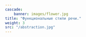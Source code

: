 ```yaml
---
cascade:
    banner: images/flower.jpg
title: "Функциональные стили речи."
weight: 3
src: "/abstraction.jpg" 
---
```

<!-- <div class = 'description'>
    <p>В принципе, чтобы понять, что такое текст, достаточно перевести само это слово с латинского языка. «Текст» на латыни значит «ткань». Отнеситесь к тексту, как к ткани, когда оцениваете его качества: однородная ли она? нет ли в ней дыр? не оборваны ли края?<br><br>Три свойства текста: цельность, связность, завершённость.<br><br>Цельность обеспечивается единством темы и формы. Если вы читаете статью о тексте, которая внезапно превращается в статью о полётах на Марс – она теряет цельность. Если вы читаете стихотворение, из которого внезапно ушли рифма и ритм – оно теряет цельность. А вместе с ней и право называться текстом. Практически это значит одно: когда вы пишете текст, то безжалостно вычищайте из него всё, что не относится к вашей теме, постарайтесь выдержать этот текст в едином стиле изложения.<br><br>Теперь о связности. Рассказывая историю, не следует перескакивать с одного на другое – это и дураку ясно. У текста есть своя логика. Ваша история или ваша мысль должна раскрываться последовательно. Это как шарф вязать: нельзя оставлять в нём дыры. Ну и желательно этот шарф не бросить на половине. 
    
    Текст завершён, когда автор высказал всё, что хотел, и в композиции текста есть такой элемент, как концовка. Что такое  композиция? Построение текста. Композиция может быть разной, но в ней всегда выделяются три части: вступительная, основная и заключительная. Начало, середина и конец – так же, как и в любом деле. Так же, как и в этой истории о тексте, которая как раз подошла к концу. 
    Три типа текста.
    
    Описание
    Повествование
    Рассуждение
    
    характеристика предмета, явления или человека            
    рассказ о событиях              
    мысли по поводу чего-либо
    
    Типы текста, о которых идёт речь, называются функционально-стилевыми. Это повествование, рассуждение и описание. Они сильно отличаются друг от друга по своей композиции. 
    Композиция – это законы, по которым строится текст. Знание этих законов крайне полезно, особенно в двух случаях:
    - когда мыслей дефицит, помогает их породить;
    - когда мыслей слишком много, помогает отбросить ненужное, а остальное выстроить в правильном порядке.
    
    Описание
    Описание используют, когда нужно дать характеристику предмету, явлению, человеку. Как он выглядит? Каковы его свойства? Из каких частей он состоит? Зачем он нужен? Какое впечатление производит? Композиция выглядит примерно так:
    1.	Вступление, где назван объект описания.
    2.	Основная часть, где перечислены наиболее важные его признаки.
    3.	Заключительная часть, где говорится о том, насколько значим объект описания.</p>
</div> -->

